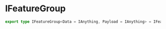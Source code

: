 # IFeatureGroup

```ts
export type IFeatureGroup<Data = IAnything, Payload = IAnything> = IFeatureGroupInternal<Data, Payload>;
```


